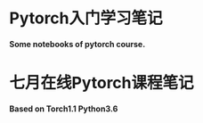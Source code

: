 # Pytorch入门学习笔记

#### Some notebooks of pytorch course.

# 七月在线Pytorch课程笔记

#### Based on Torch1.1 Python3.6
